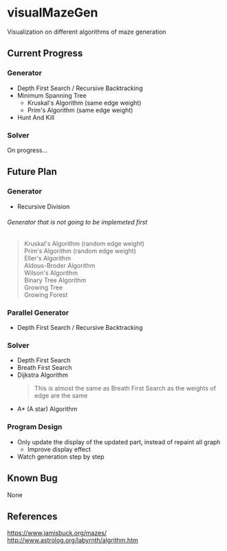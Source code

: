 # visualMazeGen
Visualization on different algorithms of maze generation

## Current Progress

### Generator
- Depth First Search / Recursive Backtracking
- Minimum Spanning Tree
  - Kruskal's Algorithm (same edge weight)
  - Prim's Algorithm (same edge weight)
- Hunt And Kill

### Solver
On progress...

## Future Plan

### Generator
- Recursive Division

###### Generator that is not going to be implemeted first
>Kruskal's Algorithm (random edge weight)  
>Prim's Algorithm (random edge weight)  
>Eller's Algorithm  
>Aldous-Broder Algorithm  
>Wilson's Algorithm  
>Binary Tree Algorithm  
>Growing Tree  
>Growing Forest

### Parallel Generator
- Depth First Search / Recursive Backtracking


### Solver
- Depth First Search
- Breath First Search
- Dijkstra Algorithm
  > This is almost the same as Breath First Search as the weights of edge are the same
- A* (A star) Algorithm

### Program Design
- Only update the display of the updated part, instead of repaint all graph
  - Improve display effect
- Watch generation step by step

## Known Bug
None 

## References

https://www.jamisbuck.org/mazes/  
http://www.astrolog.org/labyrnth/algrithm.htm
